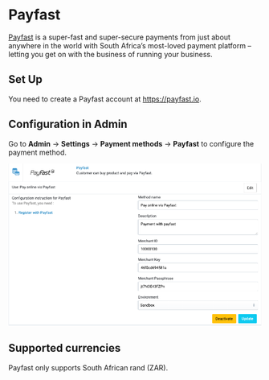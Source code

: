 # Payfast

[Payfast](https://payfast.io) is a super-fast and super-secure payments from just about anywhere in the world with South
Africa’s most-loved payment platform – letting you get on with the business of running your business.

## Set Up

You need to create a Payfast account at https://payfast.io.

## Configuration in Admin

Go to **Admin** -> **Settings** -> **Payment methods** -> **Payfast** to configure the payment method.

![Payfast](../images/payfast-setup-1.png)

## Supported currencies

Payfast only supports South African rand (ZAR).
